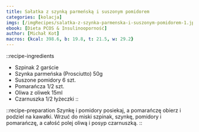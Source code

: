 ```yaml
---
title: Sałatka z szynką parmeńską i suszonym pomidorem
categories: [kolacja]
imgs: [/imgRecipes/salatka-z-szynka-parmenska-i-suszonym-pomidorem-1.jpg]
ebook: [Dieta PCOS & Insulinooporność]
author: [Michał Kot]
macros: {kcal: 398.6, b: 19.8, t: 21.5, w: 29.2}
---
```

::recipe-ingredients
- Szpinak 2 garście
- Szynka parmeńska (Prosciutto) 50g
- Suszone pomidory 6 szt.
- Pomarańcza 1/2 szt.
- Oliwa z oliwek 15ml
- Czarnuszka 1/2 łyżeczki
::

::recipe-preparation
Szynkę i pomidory posiekaj, a pomarańczę obierz i podziel na kawałki.
Wrzuć do miski szpinak, szynkę, pomidory i pomarańczę, a całość polej oliwą i posyp czarnuszką.
::